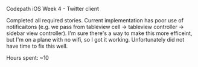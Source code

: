 Codepath iOS Week 4 - Twitter client

Completed all required stories. Current implementation has poor use of notificaitons (e.g. we pass from tableview cell -> tableview controller -> sidebar view controller). I'm sure there's a way to make this more efficeint, but I'm on a plane with no wifi, so I got it working. Unfortunately did not have time to fix this well.

Hours spent: ~10

